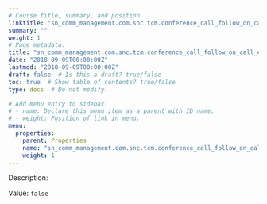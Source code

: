 ```yaml
---
# Course title, summary, and position.
linktitle: "sn_comm_management.com.snc.tcm.conference_call_follow_on_call_escalation"
summary: ""
weight: 1
# Page metadata.
title: "sn_comm_management.com.snc.tcm.conference_call_follow_on_call_escalation"
date: "2018-09-09T00:00:00Z"
lastmod: "2018-09-09T00:00:00Z"
draft: false  # Is this a draft? true/false
toc: true  # Show table of contents? true/false
type: docs  # Do not modify.

# Add menu entry to sidebar.
# - name: Declare this menu item as a parent with ID name.
# - weight: Position of link in menu.
menu:
  properties:
    parent: Properties
    name: "sn_comm_management.com.snc.tcm.conference_call_follow_on_call_escalation"
    weight: 1
---
```


Description: 


Value: `false`